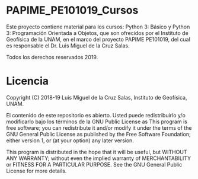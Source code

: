 # PAPIME_PE101019_Cursos

Este proyecto contiene material para los cursos: Python 3: Básico y Python 3: Programación Orientada a Objetos, que son ofrecidos por el Instituto de Geofísica de la UNAM, en el marco del proyecto PAPIME PE101019, del cual es responsable el Dr. Luis Miguel de la Cruz Salas.

Todos los derechos reservados 2019.

# Licencia

Copyright (C) 2018-19 Luis Miguel de la Cruz Salas, Instituto de Geofísica, UNAM.

El contenido de este repositorio es abierto. Usted puede redistribuirlo y/o modificarlo bajo los términos de la GNU Public License as 
This program is free software; you can redistribute it and/or modify it under the terms of the GNU General Public License as published by the Free Software Foundation; either version 1, or (at your option) any later version.

This program is distributed in the hope that it will be useful, but WITHOUT ANY WARRANTY; without even the implied warranty of MERCHANTABILITY or FITNESS FOR A PARTICULAR PURPOSE. See the GNU General Public License for more details.
